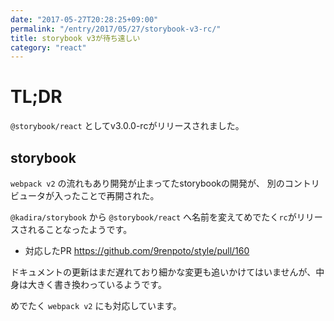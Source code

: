 ```yaml
---
date: "2017-05-27T20:28:25+09:00"
permalink: "/entry/2017/05/27/storybook-v3-rc/"
title: storybook v3が待ち遠しい
category: "react"
---
```


# TL;DR

`@storybook/react` としてv3.0.0-rcがリリースされました。

## storybook

`webpack v2` の流れもあり開発が止まってたstorybookの開発が、
別のコントリビュータが入ったことで再開された。

`@kadira/storybook` から `@storybook/react` へ名前を変えてめでたく`rc`がリリースされることなったようです。

- 対応したPR <https://github.com/9renpoto/style/pull/160>

ドキュメントの更新はまだ遅れており細かな変更も追いかけてはいませんが、中身は大きく書き換わっているようです。

めでたく `webpack v2` にも対応しています。
